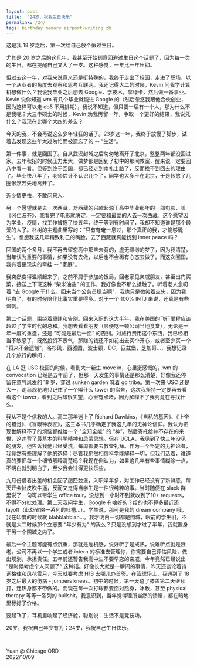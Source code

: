 ```yaml
---
layout: post
title:  "24岁，祝我生日快乐"
permalink: /24/
tags: birthday memory airport-writing zh
---
```


这是我 18 岁之后，第一次给自己放个假过生日。

尤其是 20 岁之后的这几年，我甚至开始刻意回避过生日这个话题了，因为每一次的生日，都在提醒自己又大了一岁。这种感觉，一年比一年压抑。

但过去这一年，对我来说意义还是挺特殊的，我终于走出了校园，走进了职场，以一个从业者的角度去观察和思考互联网。我还记得大二的时候，Kevin 问我学计算机想做什么？我说我毕业之后想去 Google，学技术，拿绿卡，然后做一番事业。Kevin 说你知道 wm 有几个毕业就能进 Google 的（然后忽悠我跟他合伙创业，因为这样可以走 eb5 不用排期），我说不知道，但只要一届有一个人，那为什么不是我呢？大三申硕士的时候，Kevin 劝我再留一年，争取一个更好的结果，我说凭什么？我现在比哪个大四的差么？

今天的我，不会再说这么少年轻狂的话了。23岁这一年，我终于放慢了脚步，试着去发现这些年太过匆忙而被遗忘了的 -- "生活“。

第一件事，就是回国了。自从武汉封城之后匆匆地离开了北京，整整两年都没回过家。去年秋招的时候压力太大，做梦都是回到了初中的那间教室，醒来说一定要回八中看一看。但等到终于回国，都已经走到南礼士路了，反而找不到回去的理由了。毕业快八年了，老师估计不认识几个了，同学也大多不在北京，于是转悠了几圈怅然若失地离开了。

近乡情更怯，不敢问来人。

另一个愿望就是去一次西藏，对西藏的兴趣起源于高中毕业那年的一部电影，叫《冈仁波齐》，我看完了电影就决定，一定要和最爱的人去一次西藏。这个愿望因为学业，疫情，找工作被拖了快五年，终于等到有时间了，我却不知道谁是那个最爱的人了。朴树的主题曲里写的：“只有奄奄一息过，那个真正的我，才能够诞生”。想想我这几年精致利己的嘴脸，去了西藏就真能找到 inner peace 吗？

回国的两个多月，我不再去留恋高中那些未竟的，虚无缥缈的梦了，因为我清楚，当年认为重要的事情，如果没有去做，以后也不会再有心态去做了。而这次回国，我有着更现实的牵挂 -- "家庭"。

我突然变得温顺起来了，之前不屑于参加的饭局，回老家见亲戚朋友，甚至出门买菜，接送上下班这种 “柴米油盐” 的工作，我好像也不那么抵触了。听着老人念叨着 “去 Google 干什么，回来当个公务员稳当啊”，我也只是微笑着点头，因为我明白了，有的时候陪伴比事实重要得多。对于一个 100% INTJ 来说，还真是有些讽刺。

第二个话题，围绕着重逢和告别。回来入职的这大半年，我在美国的飞行里程应该超过了学生时代的总和。我想去看看朋友（顺便吃一顿公司当地食堂），无论是一年一度的重逢，还是 ”可能是最后一面“ 的告别。对旅行费用这个东西，我已经相当不敏感了，既然投资不景气，那赚的钱还不如花出去买个开心，或者至少买一个 ”将来不会遗憾“。洛杉矶，西雅图，波士顿，DC，匹兹堡，芝加哥...，我想记录几个旅行的瞬间：

在 LA 逛 USC 校园的时候，看到大一新生 move in，心里挺感慨的，wm 的 convocation 已经是五年前了，但那一天发生的事情还是那么清楚，好像我还停留在意气风发的 18 岁，穿过 sunken garden 喊着 go tribe。第一次来 USC 还是大一，走马观花地只记住了一个叫什么 tower 的宿舍，这次我坚持一定要再去看看这个 tower，看到之后却很失望，心里有点堵，因为解释不了我究竟在寻找什么。

我从不是个信教的人。高二那年迷上了 Richard Dawkins，《自私的基因》、《上帝的错觉》、《盲眼钟表匠》，这三本书几乎确定了我这几年的无神论信仰。我认为把现世解释不了的烦恼都推给一个 "全知全能" 的 “神”，然后寄托给并不存在的来世，这违背了最基本的科学精神和启蒙思想。但在 UCLA，我见到了快三年没见的朋友，他告诉我他已经受洗，每周都要去教堂礼拜。作为一个坚定的无神论者，我竟然有些理解了他的选择：尽管我仍然相信科学能解释一切，但我们活着，难道真的要把每一个细节解释清楚吗？我现在倒认为，如果这几年有些事情糊涂一点，不明白就别明白了，至少我会过得更快乐些。

九月份借着出差的机会回了趟匹兹堡，入职半年多，对工作已经没有了新鲜感，每天开会扯皮吹牛逼，反而又觉得当学生是一件很纯粹的事。当时随便在 slack 群里说了一句可以带学生 office tour，没想到一小时不到就收到了10+ requests，不得不分批处理。第二天我问学生，Google 有啥好的？给的也不算多最近还 layoff（此处省略一系列的吐槽...）。学生说，那可是我的 dream company 哦，我在印度的时候就 blahblahblah...。我才明白一切都是围城，眼前的学生们，不就是大二时候那个立志要 “年少有为” 的我么？只是没想到才过了半年，我就置身于另一个围城之内了。

最后一个主题可能有点沉重，那就是危机感，说好听了是成熟，说难听点就是衰老。公司不再以一个学生或者 intern 的标准去管理你，你需要自己评估风险，做出规划，承担责任。五年前还警告我高中生不要早恋的亲戚，今年竟然已经说出 ”是时候考虑个人问题了“ 这种话。好像长大就是一瞬间的事情，昨天还谈论着诗词格律和风花雪月，今天就要考虑 H1B 去哪儿办首签。在篮球场上，我遇到了 18 岁之后最大的伤病 - jumpers knees。初中的时候，第一天磕了膝盖第二天继续打，连热身都不带做的。而现在每一次打球都要面对热身，冰敷，甚至 physical therapy 等等一系列的 bullshit。我意识到，当年觉得理所当然的馈赠，都在暗地里标好了价格。

要起飞了，耳机里响起了经济舱，聪别说：生活不是竞技场。

20岁，我祝自己年少有为；24岁，我祝自己生日快乐。

&nbsp;

Yuan @ Chicago ORD<br>
2022/10/09
